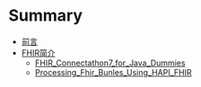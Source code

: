 # Summary

* [前言](README.md)
* [FHIR简介](introduction/README.md)
   * [FHIR_Connectathon7_for_Java_Dummies](tutorial/FHIR_Connectathon7_for_Java_Dummies.md)           
   * [Processing_Fhir_Bunles_Using_HAPI_FHIR](tutorial/Processing_Fhir_Bunles_Using_HAPI_FHIR.md)           
   

